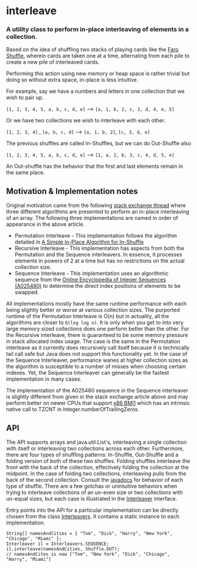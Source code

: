 # interleave

### A utility class to perform in-place interleaving of elements in a collection.

Based on the idea of shuffling two stacks of playing cards like
the [Faro Shuffle](https://en.wikipedia.org/wiki/Faro_shuffle), wherein cards
are taken one at a time, alternating from each pile to create a new pile of
interleaved cards.

Performing this action using new memory or heap space is rather trivial but doing so
without extra space, in-place is less intuitive.

For example, say we have a numbers and letters in one collection that we wish to pair up.

`[1, 2, 3, 4, 5, a, b, c, d, e]`  -->  `[a, 1, b, 2, c, 3, d, 4, e, 5]`

Or we have two collections we wish to interleave with each other.

`[1, 2, 3, 4]` ,  `[a, b, c, d]`  --> `[a, 1, b, 2]`, `[c, 3, d, e]`

The previous shuffles are called In-Shuffles, but we can do Out-Shuffle also

`[1, 2, 3, 4, 5, a, b, c, d, e]`  -->  `[1, a, 2, b, 3, c, 4, d, 5, e]`

An Out-shuffle has the behavior that the first and last elements remain in the
same place.

## Motivation & Implementation notes

Original motivation came from the following [stack exchange thread](https://cs.stackexchange.com/questions/332/in-place-algorithm-for-interleaving-an-array)
where three different algorithms are presented to perform an in-place interleaving of an array. 
The following three implementations are named in order of appearance in the above article.

* Permutation Interleave - This implementation follows the algorithm detailed in
  [A Simple In-Place Algorithm for In-Shuffle](https://arxiv.org/abs/0805.1598)
* Recursive Interleave - This implementation has aspects from both the Permutation and the Sequence
  interleavers. In essence, it processes elements in powers of 2 at a time but has no restrictions
  on the actual collection size.
* Sequence Interleave - This implementation uses an algorithmic sequence from the
  [Online Encyclopedia of Integer Sequences (A025480)](https://oeis.org/A025480) to determine the
  direct index positions of elements to be swapped. 

All implementations mostly have the same runtime performance with each being slightly better or
worse at various collection sizes. The purported runtime of the Permutation Interleave is O(n) 
but in actuality, all the algorithms are closer to `O(log log n)`. It is only when you get to into
very large memory sized collections does one perform better than the other. For the 
Recursive interleave, there is guaranteed to be some memory pressure in stack allocated index usage.
The case is the same in the Permutation interleave as it currently does recursively call itself 
because it is technically tail call safe but Java does not support this functionality yet. In the 
case of the Sequence Interleaver, performance wanes at higher collection sizes as the algorithm
is susceptible to a number of misses when choosing certain indexes. Yet, the Sequence Interleaver 
can generally be the fastest implementation in many cases. 

The implementation of the A025480 sequence in the Sequence interleaver is slightly different from 
given in the stack exchange article above and may perform better on newer 
CPUs that support [x86 BMI1](https://en.wikipedia.org/wiki/X86_Bit_manipulation_instruction_set) 
which has an intrinsic native call to TZCNT in Integer.numberOfTrailingZeros. 
                                                                                 
## API

The API supports arrays and java.util.List's, interleaving a single collection with 
itself or interleaving two collections across each other. Furthermore, there are four types of 
shuffling patterns: In-Shuffle, Out-Shuffle and a folding version of both of these two shuffles.
Folding shuffles interleave the front with the back of the collection, effectively folding the 
collection at the midpoint. In the case of folding two collections, interleaving pulls 
from the back of the second collection. Consult the 
[javadocs](https://jnellis.github.io/interleave/javadocs) for behavior of each type 
of shuffle. There are a few gotchas or unintuitive behaviors when trying to interleave collections
of an un-even size or two collections with un-equal sizes, but each case is illustrated in the 
[Interleaver](https://jnellis.github.io/interleave/javadocs/net/jnellis/interleave/Interleaver.html)
interface.  

Entry points into the API for a particular implementation can be directly chosen from the class
[Interleavers](https://jnellis.github.io/interleave/javadocs/net/jnellis/interleave/Interleavers.html).
It contains a static instance to each implementation.
                                                  
    String[] namesAndCities = { "Tom", "Dick", "Harry", "New York", "Chicago", "Miami" };
    Interleaver il = Interleavers.SEQUENCE;
    il.interleave(namesAndCities, Shuffle.OUT);
    // namesAndCites is now ["Tom", "New York", "Dick", "Chicago", "Harry", "Miami"]



